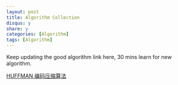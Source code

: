 ```yaml
---
layout: post
title: Algorithm Collection
disqus: y
share: y
categories: [Algorithm]
tags: [Algorithm]
---
```


Keep updating the good algorithm link here, 30 mins learn for new algorithm.

[HUFFMAN 编码压缩算法](https://coolshell.cn/articles/7459.html)
